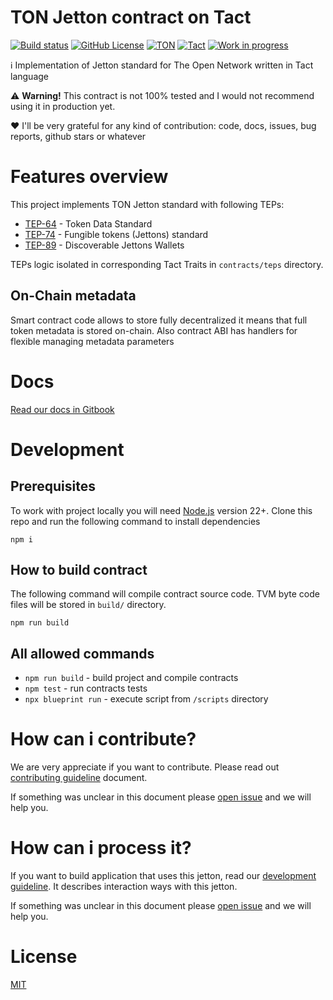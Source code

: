 # TON Jetton contract on Tact

[![Build status](https://img.shields.io/github/actions/workflow/status/supadupadao/jetton/ci.yml?label=CI)](https://github.com/supadupadao/jetton/actions/workflows/ci.yml)
[![GitHub License](https://img.shields.io/github/license/supadupadao/jetton)](https://github.com/supadupadao/jetton/blob/master/LICENSE)
[![TON](https://img.shields.io/badge/blockchain-TON-0098EA)](https://ton.org)
[![Tact](https://img.shields.io/badge/lang-Tact-000000)](https://github.com/tact-lang/tact)
[![Work in progress](https://img.shields.io/badge/WORK%20IN%20PROGRESS-DO%20NOT%20USE%20IN%20PRODUCTION-ff0000)](https://github.com/supadupadao/jetton/issues)

ℹ️ Implementation of Jetton standard for The Open Network written in Tact language

⚠️ <b>Warning!</b> This contract is not 100% tested and I would not recommend using it in production yet.

❤️ I'll be very grateful for any kind of contribution: code, docs, issues, bug reports, github stars or whatever

# Features overview

This project implements TON Jetton standard with following TEPs:

-   [TEP-64](https://github.com/ton-blockchain/TEPs/blob/master/text/0064-token-data-standard.md) - Token Data Standard
-   [TEP-74](https://github.com/ton-blockchain/TEPs/blob/master/text/0074-jettons-standard.md) - Fungible tokens (Jettons) standard
-   [TEP-89](https://github.com/ton-blockchain/TEPs/blob/master/text/0089-jetton-wallet-discovery.md) - Discoverable Jettons Wallets

TEPs logic isolated in corresponding Tact Traits in `contracts/teps` directory.

## On-Chain metadata

Smart contract code allows to store fully decentralized it means that full token metadata is stored on-chain. Also contract ABI has handlers for flexible managing metadata parameters

# Docs

[Read our docs in Gitbook](https://docs.supadupa.space/jetton)

# Development

## Prerequisites

To work with project locally you will need [Node.js](https://nodejs.org/en) version 22+. Clone this repo and run the following command to install dependencies

```
npm i
```

## How to build contract

The following command will compile contract source code. TVM byte code files will be stored in `build/` directory.

```
npm run build
```

## All allowed commands

-   `npm run build` - build project and compile contracts
-   `npm test` - run contracts tests
-   `npx blueprint run` - execute script from `/scripts` directory

# How can i contribute?

We are very appreciate if you want to contribute. Please read out [contributing guideline](docs/CONTRIBUTING.md) document.

If something was unclear in this document please [open issue](https://github.com/supadupadao/jetton/issues) and we will help you.

# How can i process it?

If you want to build application that uses this jetton, read our [development guideline](docs/DEVELOPMENT.md). It describes interaction ways with this jetton.

If something was unclear in this document please [open issue](https://github.com/supadupadao/jetton/issues) and we will help you.

# License

[MIT](https://opensource.org/license/mit)
